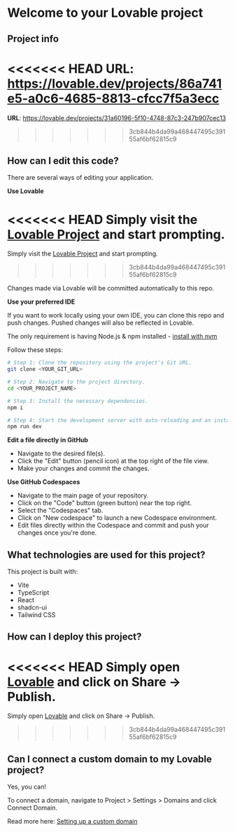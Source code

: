 # Welcome to your Lovable project

## Project info

<<<<<<< HEAD
**URL**: https://lovable.dev/projects/86a741e5-a0c6-4685-8813-cfcc7f5a3ecc
=======
**URL**: https://lovable.dev/projects/31a60196-5f10-4748-87c3-247b907cec13
>>>>>>> 3cb844b4da99a468447495c39155af6bf62815c9

## How can I edit this code?

There are several ways of editing your application.

**Use Lovable**

<<<<<<< HEAD
Simply visit the [Lovable Project](https://lovable.dev/projects/86a741e5-a0c6-4685-8813-cfcc7f5a3ecc) and start prompting.
=======
Simply visit the [Lovable Project](https://lovable.dev/projects/31a60196-5f10-4748-87c3-247b907cec13) and start prompting.
>>>>>>> 3cb844b4da99a468447495c39155af6bf62815c9

Changes made via Lovable will be committed automatically to this repo.

**Use your preferred IDE**

If you want to work locally using your own IDE, you can clone this repo and push changes. Pushed changes will also be reflected in Lovable.

The only requirement is having Node.js & npm installed - [install with nvm](https://github.com/nvm-sh/nvm#installing-and-updating)

Follow these steps:

```sh
# Step 1: Clone the repository using the project's Git URL.
git clone <YOUR_GIT_URL>

# Step 2: Navigate to the project directory.
cd <YOUR_PROJECT_NAME>

# Step 3: Install the necessary dependencies.
npm i

# Step 4: Start the development server with auto-reloading and an instant preview.
npm run dev
```

**Edit a file directly in GitHub**

- Navigate to the desired file(s).
- Click the "Edit" button (pencil icon) at the top right of the file view.
- Make your changes and commit the changes.

**Use GitHub Codespaces**

- Navigate to the main page of your repository.
- Click on the "Code" button (green button) near the top right.
- Select the "Codespaces" tab.
- Click on "New codespace" to launch a new Codespace environment.
- Edit files directly within the Codespace and commit and push your changes once you're done.

## What technologies are used for this project?

This project is built with:

- Vite
- TypeScript
- React
- shadcn-ui
- Tailwind CSS

## How can I deploy this project?

<<<<<<< HEAD
Simply open [Lovable](https://lovable.dev/projects/86a741e5-a0c6-4685-8813-cfcc7f5a3ecc) and click on Share -> Publish.
=======
Simply open [Lovable](https://lovable.dev/projects/31a60196-5f10-4748-87c3-247b907cec13) and click on Share -> Publish.
>>>>>>> 3cb844b4da99a468447495c39155af6bf62815c9

## Can I connect a custom domain to my Lovable project?

Yes, you can!

To connect a domain, navigate to Project > Settings > Domains and click Connect Domain.

Read more here: [Setting up a custom domain](https://docs.lovable.dev/tips-tricks/custom-domain#step-by-step-guide)
